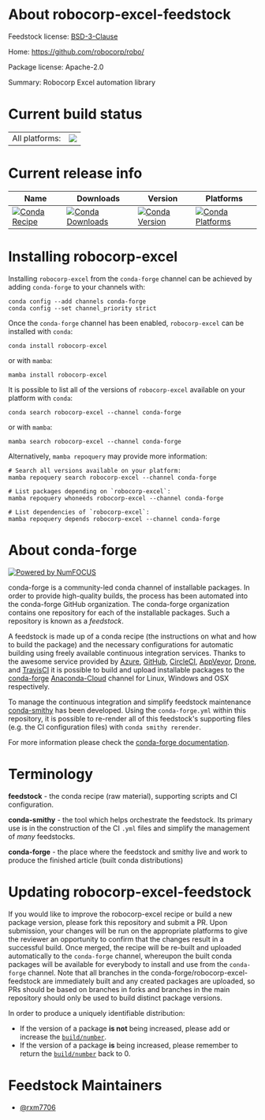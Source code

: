 About robocorp-excel-feedstock
==============================

Feedstock license: [BSD-3-Clause](https://github.com/conda-forge/robocorp-excel-feedstock/blob/main/LICENSE.txt)

Home: https://github.com/robocorp/robo/

Package license: Apache-2.0

Summary: Robocorp Excel automation library

Current build status
====================


<table><tr><td>All platforms:</td>
    <td>
      <a href="https://dev.azure.com/conda-forge/feedstock-builds/_build/latest?definitionId=20200&branchName=main">
        <img src="https://dev.azure.com/conda-forge/feedstock-builds/_apis/build/status/robocorp-excel-feedstock?branchName=main">
      </a>
    </td>
  </tr>
</table>

Current release info
====================

| Name | Downloads | Version | Platforms |
| --- | --- | --- | --- |
| [![Conda Recipe](https://img.shields.io/badge/recipe-robocorp--excel-green.svg)](https://anaconda.org/conda-forge/robocorp-excel) | [![Conda Downloads](https://img.shields.io/conda/dn/conda-forge/robocorp-excel.svg)](https://anaconda.org/conda-forge/robocorp-excel) | [![Conda Version](https://img.shields.io/conda/vn/conda-forge/robocorp-excel.svg)](https://anaconda.org/conda-forge/robocorp-excel) | [![Conda Platforms](https://img.shields.io/conda/pn/conda-forge/robocorp-excel.svg)](https://anaconda.org/conda-forge/robocorp-excel) |

Installing robocorp-excel
=========================

Installing `robocorp-excel` from the `conda-forge` channel can be achieved by adding `conda-forge` to your channels with:

```
conda config --add channels conda-forge
conda config --set channel_priority strict
```

Once the `conda-forge` channel has been enabled, `robocorp-excel` can be installed with `conda`:

```
conda install robocorp-excel
```

or with `mamba`:

```
mamba install robocorp-excel
```

It is possible to list all of the versions of `robocorp-excel` available on your platform with `conda`:

```
conda search robocorp-excel --channel conda-forge
```

or with `mamba`:

```
mamba search robocorp-excel --channel conda-forge
```

Alternatively, `mamba repoquery` may provide more information:

```
# Search all versions available on your platform:
mamba repoquery search robocorp-excel --channel conda-forge

# List packages depending on `robocorp-excel`:
mamba repoquery whoneeds robocorp-excel --channel conda-forge

# List dependencies of `robocorp-excel`:
mamba repoquery depends robocorp-excel --channel conda-forge
```


About conda-forge
=================

[![Powered by
NumFOCUS](https://img.shields.io/badge/powered%20by-NumFOCUS-orange.svg?style=flat&colorA=E1523D&colorB=007D8A)](https://numfocus.org)

conda-forge is a community-led conda channel of installable packages.
In order to provide high-quality builds, the process has been automated into the
conda-forge GitHub organization. The conda-forge organization contains one repository
for each of the installable packages. Such a repository is known as a *feedstock*.

A feedstock is made up of a conda recipe (the instructions on what and how to build
the package) and the necessary configurations for automatic building using freely
available continuous integration services. Thanks to the awesome service provided by
[Azure](https://azure.microsoft.com/en-us/services/devops/), [GitHub](https://github.com/),
[CircleCI](https://circleci.com/), [AppVeyor](https://www.appveyor.com/),
[Drone](https://cloud.drone.io/welcome), and [TravisCI](https://travis-ci.com/)
it is possible to build and upload installable packages to the
[conda-forge](https://anaconda.org/conda-forge) [Anaconda-Cloud](https://anaconda.org/)
channel for Linux, Windows and OSX respectively.

To manage the continuous integration and simplify feedstock maintenance
[conda-smithy](https://github.com/conda-forge/conda-smithy) has been developed.
Using the ``conda-forge.yml`` within this repository, it is possible to re-render all of
this feedstock's supporting files (e.g. the CI configuration files) with ``conda smithy rerender``.

For more information please check the [conda-forge documentation](https://conda-forge.org/docs/).

Terminology
===========

**feedstock** - the conda recipe (raw material), supporting scripts and CI configuration.

**conda-smithy** - the tool which helps orchestrate the feedstock.
                   Its primary use is in the construction of the CI ``.yml`` files
                   and simplify the management of *many* feedstocks.

**conda-forge** - the place where the feedstock and smithy live and work to
                  produce the finished article (built conda distributions)


Updating robocorp-excel-feedstock
=================================

If you would like to improve the robocorp-excel recipe or build a new
package version, please fork this repository and submit a PR. Upon submission,
your changes will be run on the appropriate platforms to give the reviewer an
opportunity to confirm that the changes result in a successful build. Once
merged, the recipe will be re-built and uploaded automatically to the
`conda-forge` channel, whereupon the built conda packages will be available for
everybody to install and use from the `conda-forge` channel.
Note that all branches in the conda-forge/robocorp-excel-feedstock are
immediately built and any created packages are uploaded, so PRs should be based
on branches in forks and branches in the main repository should only be used to
build distinct package versions.

In order to produce a uniquely identifiable distribution:
 * If the version of a package **is not** being increased, please add or increase
   the [``build/number``](https://docs.conda.io/projects/conda-build/en/latest/resources/define-metadata.html#build-number-and-string).
 * If the version of a package **is** being increased, please remember to return
   the [``build/number``](https://docs.conda.io/projects/conda-build/en/latest/resources/define-metadata.html#build-number-and-string)
   back to 0.

Feedstock Maintainers
=====================

* [@rxm7706](https://github.com/rxm7706/)

